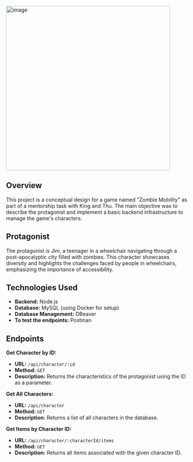 <img width="450" alt="image" src="https://github.com/user-attachments/assets/3a64968f-efd1-4fe0-b9d8-da6d2781f507">


## Overview

This project is a conceptual design for a game named "Zombie Mobility" as part of a mentorship task with King and Thu. The main objective was to describe the protagonist and implement a basic backend infrastructure to manage the game's characters.

## Protagonist

The protagonist is Jim, a teenager in a wheelchair navigating through a post-apocalyptic city filled with zombies. This character showcases diversity and highlights the challenges faced by people in wheelchairs, emphasizing the importance of accessibility.

## Technologies Used

- **Backend:** Node.js
- **Database:** MySQL (using Docker for setup)
- **Database Management:** DBeaver
- **To test the endpoints:** Postman

## Endpoints
**Get Character by ID:** 
- **URL:** `/api/character/:id`
- **Method:** `GET`
- **Description:** Returns the characteristics of the protagonist using the ID as a parameter.<BR>

**Get All Characters:**
- **URL:** `/api/character`
- **Method:** `GET`
- **Description:** Returns a list of all characters in the database. <BR>

**Get Items by Character ID:**
- **URL:** `/api/character/:characterId/items`
- **Method:** `GET`
- **Description:** Returns all items associated with the given character ID.
